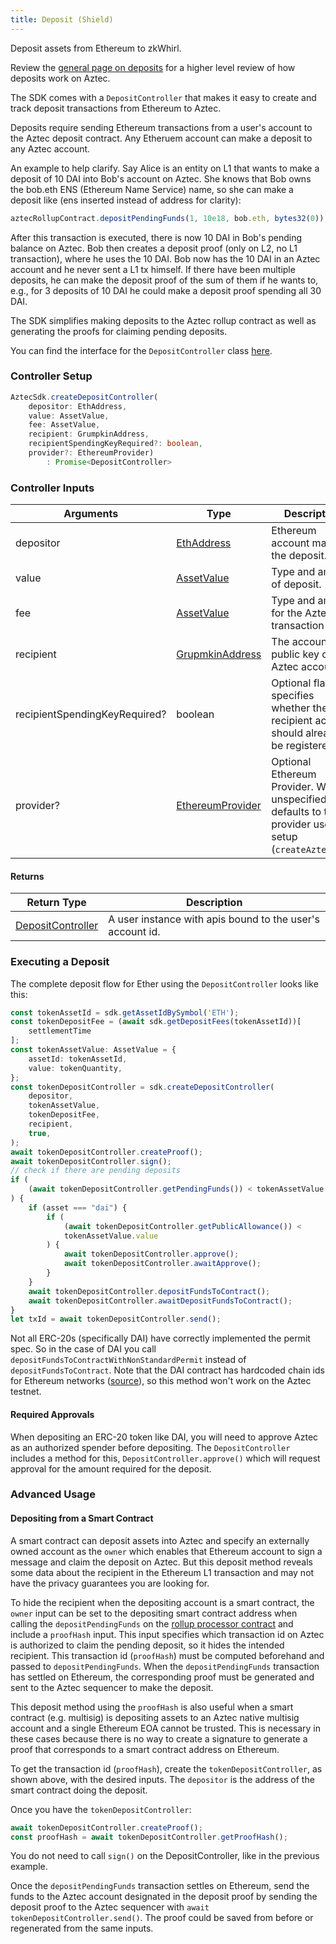 ```yaml
---
title: Deposit (Shield)
---
```


Deposit assets from Ethereum to zkWhirl.

Review the [general page on deposits](/basics/deposit) for a higher level review of how deposits work on Aztec.

The SDK comes with a `DepositController` that makes it easy to create and track deposit transactions from Ethereum to Aztec.

Deposits require sending Ethereum transactions from a user's account to the Aztec deposit contract. Any Etheruem account can make a deposit to any Aztec account.

An example to help clarify. Say Alice is an entity on L1 that wants to make a deposit of 10 DAI into Bob's account on Aztec. She knows that Bob owns the bob.eth ENS (Ethereum Name Service) name, so she can make a deposit like (ens inserted instead of address for clarity):

```js
aztecRollupContract.depositPendingFunds(1, 10e18, bob.eth, bytes32(0));
```

After this transaction is executed, there is now 10 DAI in Bob's pending balance on Aztec. Bob then creates a deposit proof (only on L2, no L1 transaction), where he uses the 10 DAI. Bob now has the 10 DAI in an Aztec account and he never sent a L1 tx himself. If there have been multiple deposits, he can make the deposit proof of the sum of them if he wants to, e.g., for 3 deposits of 10 DAI he could make a deposit proof spending all 30 DAI.

The SDK simplifies making deposits to the Aztec rollup contract as well as generating the proofs for claiming pending deposits.

You can find the interface for the `DepositController` class [here](/types#Defi-Controller).

### Controller Setup

```ts
AztecSdk.createDepositController(
    depositor: EthAddress,          
    value: AssetValue,               
    fee: AssetValue,                  
    recipient: GrumpkinAddress,  
    recipientSpendingKeyRequired?: boolean,
    provider?: EthereumProvider)
        : Promise<DepositController>
```

### Controller Inputs

| Arguments | Type | Description |
| --------- | ---- | ----------- |
| depositor | [EthAddress](types#Eth-Address) | Ethereum account making the deposit. |
| value | [AssetValue](types#Asset-Value) | Type and amount of deposit. |
| fee | [AssetValue](types#Asset-Value) | Type and amount for the Aztec transaction fee. |
| recipient | [GrupmkinAddress](types#Grumpkin-Address) | The account public key of the Aztec account. |
| recipientSpendingKeyRequired? | boolean | Optional flag that specifies whether the recipient account should already be registered. |
| provider? | [EthereumProvider](types#Ethereum-Provider) | Optional Ethereum Provider. When unspecified it defaults to the provider used in setup (`createAztecSdk`). |

#### Returns

| Return Type | Description |
| --------- | ----------- |
| [DepositController](types#Deposit-Controller) | A user instance with apis bound to the user's account id. |

### Executing a Deposit

The complete deposit flow for Ether using the `DepositController` looks like this: 

```ts
const tokenAssetId = sdk.getAssetIdBySymbol('ETH');
const tokenDepositFee = (await sdk.getDepositFees(tokenAssetId))[
    settlementTime
];
const tokenAssetValue: AssetValue = {
    assetId: tokenAssetId,
    value: tokenQuantity,
};
const tokenDepositController = sdk.createDepositController(
    depositor,
    tokenAssetValue,
    tokenDepositFee,
    recipient,
    true,
);
await tokenDepositController.createProof();
await tokenDepositController.sign();
// check if there are pending deposits
if (
    (await tokenDepositController.getPendingFunds()) < tokenAssetValue.value
) {
    if (asset === "dai") {
        if (
            (await tokenDepositController.getPublicAllowance()) <
            tokenAssetValue.value
        ) {
            await tokenDepositController.approve();
            await tokenDepositController.awaitApprove();
        }
    }
    await tokenDepositController.depositFundsToContract();
    await tokenDepositController.awaitDepositFundsToContract();
}
let txId = await tokenDepositController.send();
```

Not all ERC-20s (specifically DAI) have correctly implemented the permit spec. So in the case of DAI you call `depositFundsToContractWithNonStandardPermit` instead of `depositFundsToContract`. Note that the DAI contract has hardcoded chain ids for Ethereum networks ([source](https://github.com/makerdao/developerguides/blob/master/dai/how-to-use-permit-function/how-to-use-permit-function.md#permit-in-the-dai-contract)), so this method won't work on the Aztec testnet.

#### Required Approvals

When depositing an ERC-20 token like DAI, you will need to approve Aztec as an authorized spender before depositing. The `DepositController` includes a method for this, `DepositController.approve()` which will request approval for the amount required for the deposit.

### Advanced Usage

#### Depositing from a Smart Contract

A smart contract can deposit assets into Aztec and specify an externally owned account as the `owner` which enables that Ethereum account to sign a message and claim the deposit on Aztec. But this deposit method reveals some data about the recipient in the Ethereum L1 transaction and may not have the privacy guarantees you are looking for.

To hide the recipient when the depositing account is a smart contract, the `owner` input can be set to the depositing smart contract address when calling the `depositPendingFunds` on the [rollup processor contract](https://github.com/AztecProtocol/aztec-connect/blob/b0a71b01c5f1aa3b4b9a61d417aa4c479e01ef47/blockchain/contracts/interfaces/IRollupProcessor.sol#L33) and include a `proofHash` input. This input specifies which transaction id on Aztec is authorized to claim the pending deposit, so it hides the intended recipient. This transaction id (`proofHash`) must be computed beforehand and passed to `depositPendingFunds`. When the `depositPendingFunds` transaction has settled on Ethereum, the corresponding proof must be generated and sent to the Aztec sequencer to make the deposit.

This deposit method using the `proofHash` is also useful when a smart contract (e.g. multisig) is depositing assets to an Aztec native multisig account and a single Ethereum EOA cannot be trusted. This is necessary in these cases because there is no way to create a signature to generate a proof that corresponds to a smart contract address on Ethereum.

To get the transaction id (`proofHash`), create the `tokenDepositController`, as shown above, with the desired inputs. The `depositor` is the address of the smart contract doing the deposit.

Once you have the `tokenDepositController`:

```js
await tokenDepositController.createProof();
const proofHash = await tokenDepositController.getProofHash();
```

You do not need to call `sign()` on the DepositController, like in the previous example.

Once the `depositPendingFunds` transaction settles on Ethereum, send the funds to the Aztec account designated in the deposit proof by sending the deposit proof to the Aztec sequencer with `await tokenDepositController.send()`. The proof could be saved from before or regenerated from the same inputs.
